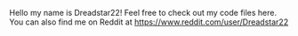 Hello my name is Dreadstar22! Feel free to check out my code files here. You can also find me on Reddit at https://www.reddit.com/user/Dreadstar22
